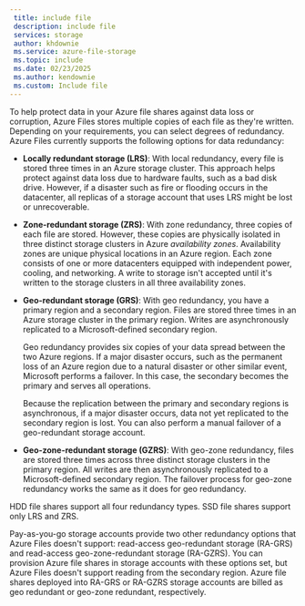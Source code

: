 ```yaml
---
 title: include file
 description: include file
 services: storage
 author: khdownie
 ms.service: azure-file-storage
 ms.topic: include
 ms.date: 02/23/2025
 ms.author: kendownie
 ms.custom: Include file
---
```

To help protect data in your Azure file shares against data loss or corruption, Azure Files stores multiple copies of each file as they're written. Depending on your requirements, you can select degrees of redundancy. Azure Files currently supports the following options for data redundancy:

- **Locally redundant storage (LRS)**: With local redundancy, every file is stored three times in an Azure storage cluster. This approach helps protect against data loss due to hardware faults, such as a bad disk drive. However, if a disaster such as fire or flooding occurs in the datacenter, all replicas of a storage account that uses LRS might be lost or unrecoverable.
- **Zone-redundant storage (ZRS)**: With zone redundancy, three copies of each file are stored. However, these copies are physically isolated in three distinct storage clusters in Azure *availability zones*. Availability zones are unique physical locations in an Azure region. Each zone consists of one or more datacenters equipped with independent power, cooling, and networking. A write to storage isn't accepted until it's written to the storage clusters in all three availability zones.
- **Geo-redundant storage (GRS)**: With geo redundancy, you have a primary region and a secondary region. Files are stored three times in an Azure storage cluster in the primary region. Writes are asynchronously replicated to a Microsoft-defined secondary region.

  Geo redundancy provides six copies of your data spread between the two Azure regions. If a major disaster occurs, such as the permanent loss of an Azure region due to a natural disaster or other similar event, Microsoft performs a failover. In this case, the secondary becomes the primary and serves all operations.
  
  Because the replication between the primary and secondary regions is asynchronous, if a major disaster occurs, data not yet replicated to the secondary region is lost. You can also perform a manual failover of a geo-redundant storage account.
- **Geo-zone-redundant storage (GZRS)**: With geo-zone redundancy, files are stored three times across three distinct storage clusters in the primary region. All writes are then asynchronously replicated to a Microsoft-defined secondary region. The failover process for geo-zone redundancy works the same as it does for geo redundancy.

HDD file shares support all four redundancy types. SSD file shares support only LRS and ZRS.

Pay-as-you-go storage accounts provide two other redundancy options that Azure Files doesn't support: read-access geo-redundant storage (RA-GRS) and read-access geo-zone-redundant storage (RA-GZRS). You can provision Azure file shares in storage accounts with these options set, but Azure Files doesn't support reading from the secondary region. Azure file shares deployed into RA-GRS or RA-GZRS storage accounts are billed as geo redundant or geo-zone redundant, respectively.
